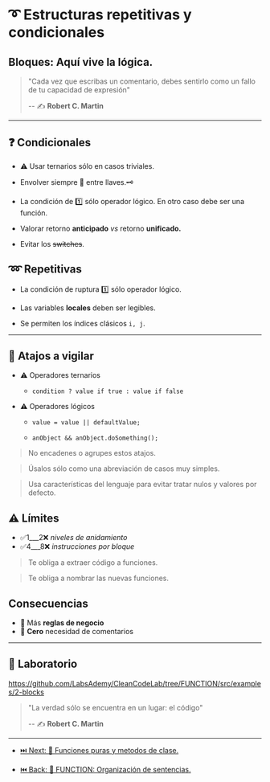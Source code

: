 # ➰ Estructuras repetitivas y condicionales

## Bloques: Aquí vive la lógica.

> "Cada vez que escribas un comentario, debes sentirlo como un fallo de tu capacidad de expresión"
>
> -- ✍️ **Robert C. Martin**

---

## ❓ Condicionales

- ⚠️ Usar ternarios sólo en casos triviales.

- Envolver siempre 🔑 entre llaves.🗝

- La condición de 1️⃣ sólo operador lógico. En otro caso debe ser una función.

- Valorar retorno **anticipado** _vs_ retorno **unificado.**

- Evitar los ~~switches~~.

## ➿ Repetitivas

- La condición de ruptura 1️⃣ sólo operador lógico.

- Las variables **locales** deben ser legibles.

- Se permiten los índices clásicos `i, j`.

---

## 👮 Atajos a vigilar

- ⚠️ Operadores ternarios

  - `condition ? value if true : value if false`

- ⚠️ Operadores lógicos

  - `value = value || defaultValue;`

  - `anObject && anObject.doSomething();`

> No encadenes o agrupes estos atajos.

> Úsalos sólo como una abreviación de casos muy simples.

> Usa características del lenguaje para evitar tratar nulos y valores por defecto.

## ⚠️ Límites

- ✅1___2❌ _niveles de anidamiento_
- ✅4___8❌ _instrucciones por bloque_

> Te obliga a extraer código a funciones.

> Te obliga a nombrar las nuevas funciones.

## Consecuencias

- 💼 Más **reglas de negocio**
- 💬 **Cero** necesidad de comentarios

---

## 📝 Laboratorio

https://github.com/LabsAdemy/CleanCodeLab/tree/FUNCTION/src/examples/2-blocks

> "La verdad sólo se encuentra en un lugar: el código"
>
> -- ✍️ **Robert C. Martin**

---

- [⏭️ Next: 🧩 Funciones puras y metodos de clase.](./3-funciones_puras_y_metodos_de_clase.md)

- [⏮️ Back: 🔀 FUNCTION: Organización de sentencias.](https://github.com/LabsAdemy/CleanCodeLab/tree/FUNCTION)

